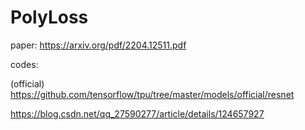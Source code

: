 # PolyLoss

paper: https://arxiv.org/pdf/2204.12511.pdf

codes: 

(official) https://github.com/tensorflow/tpu/tree/master/models/official/resnet

https://blog.csdn.net/qq_27590277/article/details/124657927

